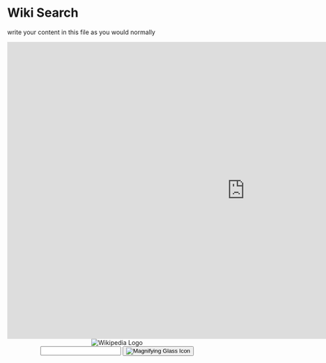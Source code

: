 <h1>Wiki Search</h1>
<p>write your content in this file as you would normally</p>
<iframe src="https://h5p.org/h5p/embed/1229085" width="1090" height="682" frameborder="0" allowfullscreen="allowfullscreen" allow="geolocation *; microphone *; camera *; midi *; encrypted-media *" title="Dialog Cards"></iframe><script src="https://h5p.org/sites/all/modules/h5p/library/js/h5p-resizer.js" charset="UTF-8"></script>
<script src="wiki.js"></script>
<header class="searchForm-container">
<img src="https://image.ibb.co/e6vOFQ/wikipedia.png" alt="Wikipedia Logo">
<form class="searchForm">
        <input type="search" class="searchForm-input">
        <button type="submit" class="icon searchIcon">
          <img src="https://image.ibb.co/cpG8zk/search.png" alt="Magnifying Glass Icon">
        </button>
      </form>
</header>
<section class="searchResults"></section>
<script src="wiki.js"></script>
